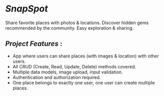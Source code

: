 # _SnapSpot_

Share favorite places with photos &amp; locations. Discover hidden gems recommended by the community. Easy exploration &amp; sharing.

## _Project Features_ :

- App where users can share places (with images & location) with other users.
- All CRUD (Create, Read, Update, Delete) methods covered.
- Multiple data models, image upload, input validation.
- Authentication and authorization required.
- One place belongs to exactly one user, one user can create multiple places.
